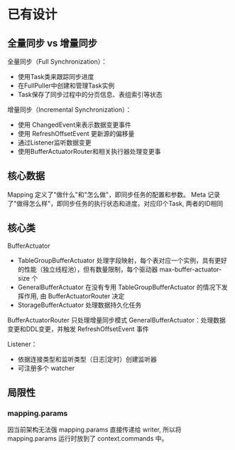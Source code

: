 # 已有设计

## 全量同步 vs 增量同步

全量同步（Full Synchronization）：
- 使用Task类来跟踪同步进度
- 在FullPuller中创建和管理Task实例
- Task保存了同步过程中的分页信息、表组索引等状态

增量同步（Incremental Synchronization）：
- 使用 ChangedEvent来表示数据变更事件
- 使用 RefreshOffsetEvent 更新源的偏移量
- 通过Listener监听数据变更
- 使用BufferActuatorRouter和相关执行器处理变更事

## 核心数据

Mapping 定义了"做什么"和"怎么做"，即同步任务的配置和参数。
Meta 记录了"做得怎么样"，即同步任务的执行状态和进度。对应印个Task, 两者的ID相同


## 核心类

BufferActuator
- TableGroupBufferActuator 处理字段映射，每个表对应一个实例，具有更好的性能（独立线程池），但有数量限制，每个驱动器 max-buffer-actuator-size 个
- GeneralBufferActuator 在没有专用 TableGroupBufferActuator 的情况下发挥作用, 由 BufferActuatorRouter 决定
- StorageBufferActuator 处理数据持久化任务

BufferActuatorRouter 只处理增量同步模式
GeneralBufferActuator：处理数据变更和DDL变更，并触发 RefreshOffsetEvent 事件

Listener：
  - 依据连接类型和监听类型（日志|定时）创建监听器
  - 可注册多个 watcher

## 局限性

### mapping.params

因当前架构无法强 mapping.params 直接传递给 writer, 所以将 mapping.params 运行时放到了 context.commands 中。